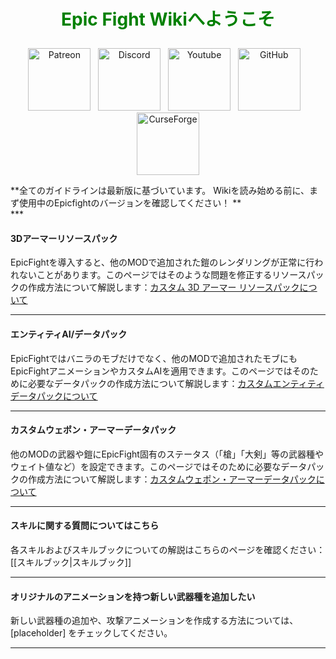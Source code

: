 <!-- Do not edit this! -->
# <p style="text-align: center;"><span style="color:green;">**Epic Fight Wikiへようこそ**</span></p>


<p style="text-align: center;"><a title="Patreon" href="https://www.patreon.com/bePatron?u=53051224" target="_blank" rel="noopener noreferrer"><img src="https://github.com/Yesssssman/epicfightmod/assets/77132244/7c517b51-581a-48dc-9130-aaad326dbcb4" alt="Patreon" width="100" height="100" /></a>&nbsp; &nbsp;<a title="Discord" href="https://discord.com/invite/NbAJwj8RHg" target="_blank" rel="noopener noreferrer"><img src="https://github.com/Yesssssman/epicfightmod/assets/77132244/f3358cb9-f3cd-46e7-9ed0-a90bc2b1b188" alt="Discord" width="100" height="100" /></a>&nbsp; &nbsp;<a title="YouTube" href="https://www.youtube.com/@yesman4100" target="_blank" rel="noopener noreferrer"><img src="https://github.com/Yesssssman/epicfightmod/assets/77132244/3f2de855-e926-4eb9-a20c-4c6f44828250" alt="Youtube" width="100" height="100" /></a>&nbsp; &nbsp;<a title="GitHub" href="https://github.com/Yesssssman/epicfightmod/" target="_blank" rel="noopener noreferrer"><img src="https://github.com/Yesssssman/epicfightmod/assets/77132244/23220c47-c1e5-4e2b-82aa-876a86d7ed1a" alt="GitHub" width="100" height="100" /></a>&nbsp; &nbsp;<a title="CurseForge" href="https://www.curseforge.com/minecraft/mc-mods/epic-fight-mod" target="_blank" rel="noopener noreferrer"><img src="https://github.com/Yesssssman/epicfightmod/assets/77132244/3fcda922-a1d2-475a-ba30-d8f5cd88ff3e" alt="CurseForge" width="100" height="100" /></a></p>
**全てのガイドラインは最新版に基づいています。 Wikiを読み始める前に、まず使用中のEpicfightのバージョンを確認してください！ ** <br>
***

#### 3Dアーマーリソースパック

EpicFightを導入すると、他のMODで追加された鎧のレンダリングが正常に行われないことがあります。このページではそのような問題を修正するリソースパックの作成方法について解説します：[カスタム 3D アーマー リソースパックについて](Armor/3Darmor_page1)

***

#### エンティティAI/データパック

EpicFightではバニラのモブだけでなく、他のMODで追加されたモブにもEpicFightアニメーションやカスタムAIを適用できます。このページではそのために必要なデータパックの作成方法について解説します：[カスタムエンティティデータパックについて](Guides/page1)
***

#### カスタムウェポン・アーマーデータパック

他のMODの武器や鎧にEpicFight固有のステータス（「槍」「大剣」等の武器種やウェイト値など）を設定できます。このページではそのために必要なデータパックの作成方法について解説します：[カスタムウェポン・アーマーデータパックについて](Guides/page2)

***

#### スキルに関する質問についてはこちら

各スキルおよびスキルブックについての解説はこちらのページを確認ください： [[スキルブック|スキルブック]]

***

#### オリジナルのアニメーションを持つ新しい武器種を追加したい

新しい武器種の追加や、攻撃アニメーションを作成する方法については、[placeholder] をチェックしてください。

***


